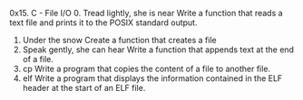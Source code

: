 0x15. C - File I/O
0. Tread lightly, she is near
Write a function that reads a text file and prints it to the POSIX standard output.
1. Under the snow
Create a function that creates a file
2. Speak gently, she can hear
Write a function that appends text at the end of a file.
3. cp
Write a program that copies the content of a file to another file.
4. elf
Write a program that displays the information contained in the ELF header at the start of an ELF file.
